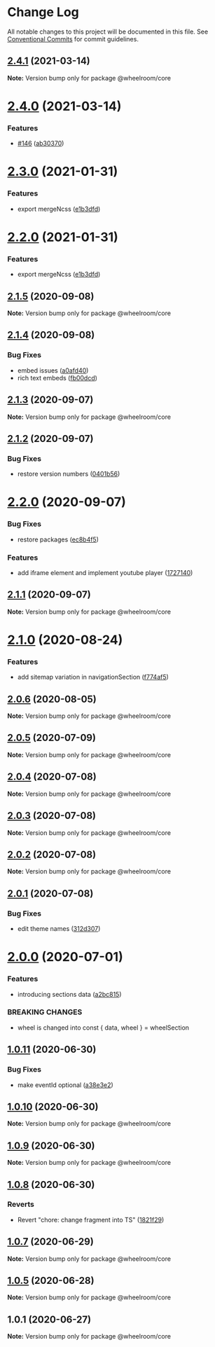 # Change Log

All notable changes to this project will be documented in this file.
See [Conventional Commits](https://conventionalcommits.org) for commit guidelines.

## [2.4.1](https://github.com/wheelroom/wheelroom/compare/@wheelroom/core@2.4.0...@wheelroom/core@2.4.1) (2021-03-14)

**Note:** Version bump only for package @wheelroom/core





# [2.4.0](https://github.com/wheelroom/wheelroom/compare/@wheelroom/core@2.3.0...@wheelroom/core@2.4.0) (2021-03-14)


### Features

* [#146](https://github.com/wheelroom/wheelroom/issues/146) ([ab30370](https://github.com/wheelroom/wheelroom/commit/ab30370a1c09593ebf01f88aaf14723ffc8593d4))





# [2.3.0](https://github.com/wheelroom/wheelroom/compare/@wheelroom/core@2.1.5...@wheelroom/core@2.3.0) (2021-01-31)


### Features

* export mergeNcss ([e1b3dfd](https://github.com/wheelroom/wheelroom/commit/e1b3dfd39e2aa28be0f29ef51d65d632be64cb59))





# [2.2.0](https://github.com/wheelroom/wheelroom/compare/@wheelroom/core@2.1.5...@wheelroom/core@2.2.0) (2021-01-31)


### Features

* export mergeNcss ([e1b3dfd](https://github.com/wheelroom/wheelroom/commit/e1b3dfd39e2aa28be0f29ef51d65d632be64cb59))





## [2.1.5](https://github.com/wheelroom/wheelroom/compare/@wheelroom/core@2.1.4...@wheelroom/core@2.1.5) (2020-09-08)

**Note:** Version bump only for package @wheelroom/core





## [2.1.4](https://github.com/wheelroom/wheelroom/compare/@wheelroom/core@2.1.3...@wheelroom/core@2.1.4) (2020-09-08)


### Bug Fixes

* embed issues ([a0afd40](https://github.com/wheelroom/wheelroom/commit/a0afd40))
* rich text embeds ([fb00dcd](https://github.com/wheelroom/wheelroom/commit/fb00dcd))





## [2.1.3](https://github.com/wheelroom/wheelroom/compare/@wheelroom/core@2.1.2...@wheelroom/core@2.1.3) (2020-09-07)

**Note:** Version bump only for package @wheelroom/core





## [2.1.2](https://github.com/wheelroom/wheelroom/compare/@wheelroom/core@2.2.0...@wheelroom/core@2.1.2) (2020-09-07)


### Bug Fixes

* restore version numbers ([0401b56](https://github.com/wheelroom/wheelroom/commit/0401b5614780cead6309febf9f02ff8035659708))





# [2.2.0](https://github.com/wheelroom/wheelroom/compare/@wheelroom/core@2.1.1...@wheelroom/core@2.2.0) (2020-09-07)


### Bug Fixes

* restore packages ([ec8b4f5](https://github.com/wheelroom/wheelroom/commit/ec8b4f5e3c4bff8edc4a20880b809d73d5b718c6))


### Features

* add iframe element and implement youtube player ([1727140](https://github.com/wheelroom/wheelroom/commit/17271403074806257f14449a67486230d1628bbd))





## [2.1.1](https://github.com/wheelroom/wheelroom/compare/@wheelroom/core@2.1.0...@wheelroom/core@2.1.1) (2020-09-07)

**Note:** Version bump only for package @wheelroom/core





# [2.1.0](https://github.com/wheelroom/wheelroom/compare/@wheelroom/core@2.0.6...@wheelroom/core@2.1.0) (2020-08-24)


### Features

* add sitemap variation in navigationSection ([f774af5](https://github.com/wheelroom/wheelroom/commit/f774af562c3c21dfc15571f5b35cf73c056cfbdb))





## [2.0.6](https://github.com/wheelroom/wheelroom/compare/@wheelroom/core@2.0.5...@wheelroom/core@2.0.6) (2020-08-05)

**Note:** Version bump only for package @wheelroom/core





## [2.0.5](https://github.com/wheelroom/wheelroom/compare/@wheelroom/core@2.0.4...@wheelroom/core@2.0.5) (2020-07-09)

**Note:** Version bump only for package @wheelroom/core





## [2.0.4](https://github.com/wheelroom/wheelroom/compare/@wheelroom/core@2.0.3...@wheelroom/core@2.0.4) (2020-07-08)

**Note:** Version bump only for package @wheelroom/core





## [2.0.3](https://github.com/wheelroom/wheelroom/compare/@wheelroom/core@2.0.2...@wheelroom/core@2.0.3) (2020-07-08)

**Note:** Version bump only for package @wheelroom/core





## [2.0.2](https://github.com/wheelroom/wheelroom/compare/@wheelroom/core@2.0.1...@wheelroom/core@2.0.2) (2020-07-08)

**Note:** Version bump only for package @wheelroom/core





## [2.0.1](https://github.com/wheelroom/wheelroom/compare/@wheelroom/core@2.0.0...@wheelroom/core@2.0.1) (2020-07-08)


### Bug Fixes

* edit theme names ([312d307](https://github.com/wheelroom/wheelroom/commit/312d3075fb5e4ddd89b1fe2f104d23048256211c))





# [2.0.0](https://github.com/wheelroom/wheelroom/compare/@wheelroom/core@1.0.11...@wheelroom/core@2.0.0) (2020-07-01)


### Features

* introducing sections data ([a2bc815](https://github.com/wheelroom/wheelroom/commit/a2bc8156909f859215ff528a03e2af7ed9248359))


### BREAKING CHANGES

* wheel is changed into const { data, wheel } = wheelSection





## [1.0.11](https://github.com/wheelroom/wheelroom/compare/@wheelroom/core@1.0.10...@wheelroom/core@1.0.11) (2020-06-30)


### Bug Fixes

* make eventId optional ([a38e3e2](https://github.com/wheelroom/wheelroom/commit/a38e3e21a9545ea6837c2d468dd0a80fde3903e5))





## [1.0.10](https://github.com/wheelroom/wheelroom/compare/@wheelroom/core@1.0.9...@wheelroom/core@1.0.10) (2020-06-30)

**Note:** Version bump only for package @wheelroom/core





## [1.0.9](https://github.com/wheelroom/wheelroom/compare/@wheelroom/core@1.0.8...@wheelroom/core@1.0.9) (2020-06-30)

**Note:** Version bump only for package @wheelroom/core





## [1.0.8](https://github.com/wheelroom/wheelroom/compare/@wheelroom/core@1.0.7...@wheelroom/core@1.0.8) (2020-06-30)


### Reverts

* Revert "chore: change fragment into TS" ([1821f29](https://github.com/wheelroom/wheelroom/commit/1821f2940ac9e11ab9cb99c8d3db25df2dfebe47))





## [1.0.7](https://github.com/wheelroom/wheelroom/compare/@wheelroom/core@1.0.5...@wheelroom/core@1.0.7) (2020-06-29)

**Note:** Version bump only for package @wheelroom/core





## [1.0.5](https://github.com/wheelroom/wheelroom/compare/@wheelroom/core@1.0.1...@wheelroom/core@1.0.5) (2020-06-28)

**Note:** Version bump only for package @wheelroom/core





## 1.0.1 (2020-06-27)

**Note:** Version bump only for package @wheelroom/core
